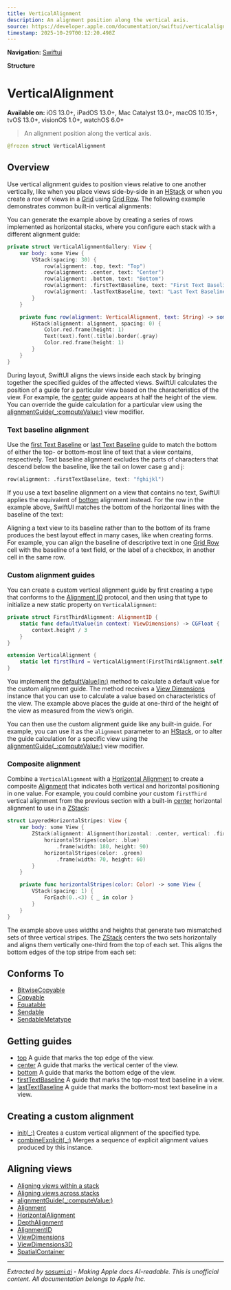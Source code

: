 ```yaml
---
title: VerticalAlignment
description: An alignment position along the vertical axis.
source: https://developer.apple.com/documentation/swiftui/verticalalignment
timestamp: 2025-10-29T00:12:20.498Z
---
```


**Navigation:** [Swiftui](/documentation/swiftui)

**Structure**

# VerticalAlignment

**Available on:** iOS 13.0+, iPadOS 13.0+, Mac Catalyst 13.0+, macOS 10.15+, tvOS 13.0+, visionOS 1.0+, watchOS 6.0+

> An alignment position along the vertical axis.

```swift
@frozen struct VerticalAlignment
```

## Overview

Use vertical alignment guides to position views relative to one another vertically, like when you place views side-by-side in an [HStack](/documentation/swiftui/hstack) or when you create a row of views in a [Grid](/documentation/swiftui/grid) using [Grid Row](/documentation/swiftui/gridrow). The following example demonstrates common built-in vertical alignments:



You can generate the example above by creating a series of rows implemented as horizontal stacks, where you configure each stack with a different alignment guide:

```swift
private struct VerticalAlignmentGallery: View {
    var body: some View {
        VStack(spacing: 30) {
            row(alignment: .top, text: "Top")
            row(alignment: .center, text: "Center")
            row(alignment: .bottom, text: "Bottom")
            row(alignment: .firstTextBaseline, text: "First Text Baseline")
            row(alignment: .lastTextBaseline, text: "Last Text Baseline")
        }
    }

    private func row(alignment: VerticalAlignment, text: String) -> some View {
        HStack(alignment: alignment, spacing: 0) {
            Color.red.frame(height: 1)
            Text(text).font(.title).border(.gray)
            Color.red.frame(height: 1)
        }
    }
}
```

During layout, SwiftUI aligns the views inside each stack by bringing together the specified guides of the affected views. SwiftUI calculates the position of a guide for a particular view based on the characteristics of the view. For example, the [center](/documentation/swiftui/verticalalignment/center) guide appears at half the height of the view. You can override the guide calculation for a particular view using the [alignmentGuide(_:computeValue:)](/documentation/swiftui/view/alignmentguide(_:computevalue:)) view modifier.

### Text baseline alignment

Use the [first Text Baseline](/documentation/swiftui/verticalalignment/firsttextbaseline) or [last Text Baseline](/documentation/swiftui/verticalalignment/lasttextbaseline) guide to match the bottom of either the top- or bottom-most line of text that a view contains, respectively. Text baseline alignment excludes the parts of characters that descend below the baseline, like the tail on lower case g and j:

```swift
row(alignment: .firstTextBaseline, text: "fghijkl")
```

If you use a text baseline alignment on a view that contains no text, SwiftUI applies the equivalent of [bottom](/documentation/swiftui/verticalalignment/bottom) alignment instead. For the row in the example above, SwiftUI matches the bottom of the horizontal lines with the baseline of the text:



Aligning a text view to its baseline rather than to the bottom of its frame produces the best layout effect in many cases, like when creating forms. For example, you can align the baseline of descriptive text in one [Grid Row](/documentation/swiftui/gridrow) cell with the baseline of a text field, or the label of a checkbox, in another cell in the same row.

### Custom alignment guides

You can create a custom vertical alignment guide by first creating a type that conforms to the [Alignment ID](/documentation/swiftui/alignmentid) protocol, and then using that type to initialize a new static property on `VerticalAlignment`:

```swift
private struct FirstThirdAlignment: AlignmentID {
    static func defaultValue(in context: ViewDimensions) -> CGFloat {
        context.height / 3
    }
}

extension VerticalAlignment {
    static let firstThird = VerticalAlignment(FirstThirdAlignment.self)
}
```

You implement the [defaultValue(in:)](/documentation/swiftui/alignmentid/defaultvalue(in:)) method to calculate a default value for the custom alignment guide. The method receives a [View Dimensions](/documentation/swiftui/viewdimensions) instance that you can use to calculate a value based on characteristics of the view. The example above places the guide at one-third of the height of the view as measured from the view’s origin.

You can then use the custom alignment guide like any built-in guide. For example, you can use it as the `alignment` parameter to an [HStack](/documentation/swiftui/hstack), or to alter the guide calculation for a specific view using the [alignmentGuide(_:computeValue:)](/documentation/swiftui/view/alignmentguide(_:computevalue:)) view modifier.

### Composite alignment

Combine a `VerticalAlignment` with a [Horizontal Alignment](/documentation/swiftui/horizontalalignment) to create a composite [Alignment](/documentation/swiftui/alignment) that indicates both vertical and horizontal positioning in one value. For example, you could combine your custom `firstThird` vertical alignment from the previous section with a built-in [center](/documentation/swiftui/horizontalalignment/center) horizontal alignment to use in a [ZStack](/documentation/swiftui/zstack):

```swift
struct LayeredHorizontalStripes: View {
    var body: some View {
        ZStack(alignment: Alignment(horizontal: .center, vertical: .firstThird)) {
            horizontalStripes(color: .blue)
                .frame(width: 180, height: 90)
            horizontalStripes(color: .green)
                .frame(width: 70, height: 60)
        }
    }

    private func horizontalStripes(color: Color) -> some View {
        VStack(spacing: 1) {
            ForEach(0..<3) { _ in color }
        }
    }
}
```

The example above uses widths and heights that generate two mismatched sets of three vertical stripes. The [ZStack](/documentation/swiftui/zstack) centers the two sets horizontally and aligns them vertically one-third from the top of each set. This aligns the bottom edges of the top stripe from each set:



## Conforms To

- [BitwiseCopyable](/documentation/Swift/BitwiseCopyable)
- [Copyable](/documentation/Swift/Copyable)
- [Equatable](/documentation/Swift/Equatable)
- [Sendable](/documentation/Swift/Sendable)
- [SendableMetatype](/documentation/Swift/SendableMetatype)

## Getting guides

- [top](/documentation/swiftui/verticalalignment/top) A guide that marks the top edge of the view.
- [center](/documentation/swiftui/verticalalignment/center) A guide that marks the vertical center of the view.
- [bottom](/documentation/swiftui/verticalalignment/bottom) A guide that marks the bottom edge of the view.
- [firstTextBaseline](/documentation/swiftui/verticalalignment/firsttextbaseline) A guide that marks the top-most text baseline in a view.
- [lastTextBaseline](/documentation/swiftui/verticalalignment/lasttextbaseline) A guide that marks the bottom-most text baseline in a view.

## Creating a custom alignment

- [init(_:)](/documentation/swiftui/verticalalignment/init(_:)) Creates a custom vertical alignment of the specified type.
- [combineExplicit(_:)](/documentation/swiftui/verticalalignment/combineexplicit(_:)) Merges a sequence of explicit alignment values produced by this instance.

## Aligning views

- [Aligning views within a stack](/documentation/swiftui/aligning-views-within-a-stack)
- [Aligning views across stacks](/documentation/swiftui/aligning-views-across-stacks)
- [alignmentGuide(_:computeValue:)](/documentation/swiftui/view/alignmentguide(_:computevalue:))
- [Alignment](/documentation/swiftui/alignment)
- [HorizontalAlignment](/documentation/swiftui/horizontalalignment)
- [DepthAlignment](/documentation/swiftui/depthalignment)
- [AlignmentID](/documentation/swiftui/alignmentid)
- [ViewDimensions](/documentation/swiftui/viewdimensions)
- [ViewDimensions3D](/documentation/swiftui/viewdimensions3d)
- [SpatialContainer](/documentation/swiftui/spatialcontainer)

---

*Extracted by [sosumi.ai](https://sosumi.ai) - Making Apple docs AI-readable.*
*This is unofficial content. All documentation belongs to Apple Inc.*
